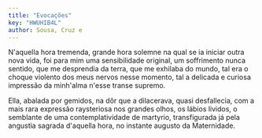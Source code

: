 ```yaml
---
title: "Evocações"
key: "HWUHIB4L"
author: Sousa, Cruz e
---
```

<div data-schema-version="8"><p>N'aquella hora tremenda, grande hora solemne na qual se ia iniciar outra nova vida, foi para mim uma sensibilidade original, um soffrimento nunca sentido, que me desprendia da terra, que me exhilaba do mundo, tal era o choque violento dos meus nervos nesse momento, tal a delicada e curiosa impressão da minh'alma n'esse transe supremo.</p> <p>Ella, abalada por gemidos, na dôr que a dilacerava, quasi desfallecia, com a mais rara expressão raysteriosa nos grandes olhos, os lábios lividos, o semblante de uma contemplatividade de martyrio, transfigurada já pela angustia sagrada d'aquella hora, no instante augusto da Maternidade.</p> </div>